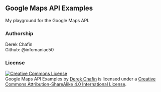 ## Google Maps API Examples
My playground for the Google Maps API.

### Authorship
Derek Chafin  
Github: @infomaniac50  

### License
<a rel="license" href="http://creativecommons.org/licenses/by-sa/4.0/"><img alt="Creative Commons License" style="border-width:0" src="http://i.creativecommons.org/l/by-sa/4.0/88x31.png" /></a><br /><span xmlns:dct="http://purl.org/dc/terms/" property="dct:title">Google Maps API Examples</span> by <a xmlns:cc="http://creativecommons.org/ns#" href="https://github.com/infomaniac50/google-maps-api-examples.git" property="cc:attributionName" rel="cc:attributionURL">Derek Chafin</a> is licensed under a <a rel="license" href="http://creativecommons.org/licenses/by-sa/4.0/">Creative Commons Attribution-ShareAlike 4.0 International License</a>.
